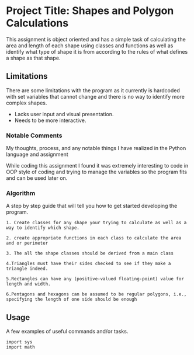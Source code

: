 # Project Title: Shapes and Polygon Calculations

This assignment is object oriented and has a simple task of calculating the area and length of each shape using classes and functions as well as identify what type of shape it is from according to the rules of what defines a shape as that shape.

## Limitations

There are some limitations with the program as it currently is hardcoded with set variables that cannot change and there is no way to identify more complex shapes.

* Lacks user input and visual presentation.
* Needs to be more interactive.



### Notable Comments

My thoughts, process, and any notable things I have realized in the Python language and assignment 

While coding this assignment I found it was extremely interesting to code in OOP style of coding and trying to manage the variables so the program fits and can be used later on. <br>


### Algorithm

A step by step guide that will tell you how to get started developing the program.
```
1. Create classes for any shape your trying to calculate as well as a way to identify which shape.

2. create appropriate functions in each class to calculate the area and or perimeter

3. The all the shape classes should be derived from a main class

4.Triangles must have their sides checked to see if they make a triangle indeed.

5.Rectangles can have any (positive-valued floating-point) value for length and width.

6.Pentagons and hexagons can be assumed to be regular polygons, i.e., specifying the length of one side should be enough

```


## Usage

A few examples of useful commands and/or tasks.

```
import sys             
import math      
```
<!----
## Deployment

Additional notes on how to deploy this on a live or release system. Explaining the most important branches, what pipelines they trigger and how to update the database (if anything special).

### Server

* Live:
* Release:
* Development:

### Branches

* Master:
* Feature:
* Bugfix:
* etc...

## Additional Documentation and Acknowledgments

* Project folder on server:
* Confluence link:
* Asana board:
* etc...
--->